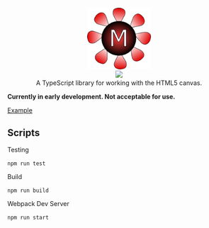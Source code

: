 <p align="center">
    <img alt="react-router" src="magma.png" width="144"> 
    <br/>
    <a href="https://travis-ci.org/Andrewnetwork/MagmaCanvas">
        <img src="https://travis-ci.org/Andrewnetwork/MagmaCanvas.svg?branch=master"/>
    </a>
    <br/>
    A TypeScript library for working with the HTML5 canvas. 
</p>

**Currently in early development. Not acceptable for use.**

[Example](https://andrewnetwork.github.io/MagmaCanvas/dist/)

## Scripts
Testing
```
npm run test
```
Build
```
npm run build
```
Webpack Dev Server
```
npm run start
```